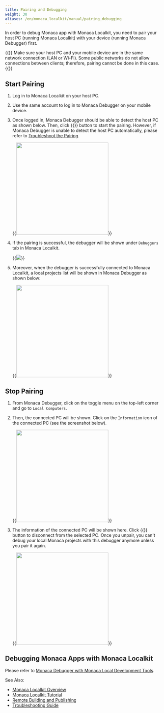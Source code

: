 ```yaml
---
title: Pairing and Debugging
weight: 30
aliases: /en/monaca_localkit/manual/pairing_debugging
---
```


In order to debug Monaca app with Monaca Localkit, you need to pair your
host PC (running Monaca Localkit) with your device (running Monaca
Debugger) first.

{{<note>}}
    Make sure your host PC and your mobile device are in the same network connection (LAN or Wi-Fi). Some public networks do not allow connections between clients; therefore, pairing cannot be done in this case.
{{</note>}}

## Start Pairing

1.  Log in to Monaca Localkit on your host PC.
2.  Use the same account to log in to Monaca Debugger on your mobile
    device.
3.  Once logged in, Monaca Debugger should be able to detect the host PC
    as shown below. Then, click {{<guilabel name="Pair">}} button to start the pairing.
    However, if Monaca Debugger is unable to detect the host PC
    automatically, please refer to [Troubleshoot the Pairing](/en/products_guide/debugger/troubleshooting/#fail-to-pair-monaca-debugger).

    {{<img src="/images/monaca_localkit/manual/pairing_debugging/1.png" width="300">}}

4.  If the pairing is successful, the debugger will be shown under `Debuggers` tab in Monaca Localkit.

    {{<img src="/images/monaca_localkit/manual/pairing_debugging/2.png">}}

5.  Moreover, when the debugger is successfully connected to Monaca
    Localkit, a local projects list will be shown in Monaca Debugger as
    shown below:

    {{<img src="/images/monaca_localkit/manual/pairing_debugging/3.png" width="300">}}

## Stop Pairing

1.  From Monaca Debugger, click on the toggle menu on the top-left corner and go to `Local Computers`.
2.  Then, the connected PC will be shown. Click on the `Information` icon of the connected PC (see the screenshot below).

    {{<img src="/images/monaca_localkit/manual/pairing_debugging/4.png" width="300">}}

3.  The information of the connected PC will be shown here. Click {{<guilabel name="Unpair this computer">}} button to disconnect from the selected PC. Once you unpair, you can't debug your local Monaca projects with this debugger anymore unless you pair it again.

    {{<img src="/images/monaca_localkit/manual/pairing_debugging/5.png" width="300">}}

## Debugging Monaca Apps with Monaca Localkit

Please refer to [Monaca Debugger with Monaca Local Development Tools](/en/products_guide/debugger/debug/#monaca-debugger-with-monaca-local-development-tools).


See Also:

- [Monaca Localkit Overview](../overview/)
- [Monaca Localkit Tutorial](../tutorial/)
- [Remote Building and Publishing](../build_publish/)
- [Troubleshooting Guide](../troubleshooting/)
